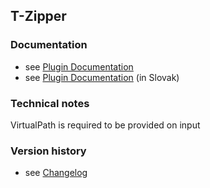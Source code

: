 T-Zipper
----------

### Documentation

* see [Plugin Documentation](./doc/About.md)
* see [Plugin Documentation](./doc/About_sk.md) (in Slovak)

### Technical notes

VirtualPath is required to be provided on input

### Version history

* see [Changelog](./CHANGELOG.md)

